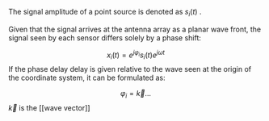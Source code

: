 

The signal amplitude of a point source is denoted as $s_i(t)$ . 

Given that the signal arrives at the antenna array as a planar wave front, the signal seen by each sensor differs solely by a phase shift:


$$
x_i(t) = e^{j\varphi_i}   s_i(t) e^{j\omega t}
$$
If the phase delay delay is given relative to the wave seen at the origin of the coordinate system, it can be formulated as:

$$
\varphi_i = \vec{k} ...
$$
$\vec{k}$ is the [[wave vector]]